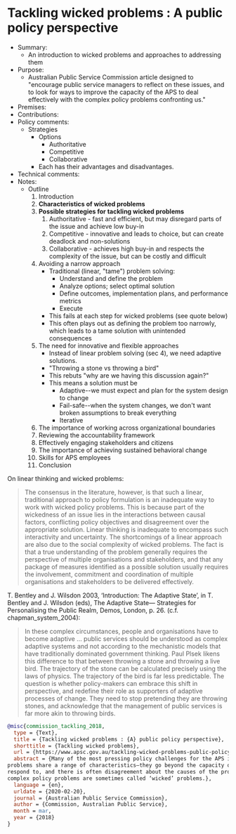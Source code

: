 # Tackling wicked problems : A public policy perspective

- Summary:
  - An introduction to wicked problems and approaches to addressing them
- Purpose:
  - Australian Public Service Commission article designed to "encourage public service managers to reflect on these
    issues, and to look for ways to improve the capacity of the APS to deal effectively with the complex policy problems
    confronting us."
- Premises:
- Contributions:
- Policy comments:
  - Strategies
    - Options
      - Authoritative
      - Competitive
      - Collaborative
    - Each has their advantages and disadvantages.
- Technical comments:
- Notes:
  - Outline
    1. Introduction
    2. **Characteristics of wicked problems**
    3. **Possible strategies for tackling wicked problems**
       1. Authoritative - fast and efficient, but may disregard parts of the issue and achieve low buy-in
       2. Competitive - innovative and leads to choice, but can create deadlock and non-solutions
       3. Collaborative - achieves high buy-in and respects the complexity of the issue, but can be costly and difficult
    4. Avoiding a narrow approach
       - Traditional (linear, "tame") problem solving:
         - Understand and define the problem
         - Analyze options; select optimal solution
         - Define outcomes, implementation plans, and performance metrics
         - Execute
       - This fails at each step for wicked problems (see quote below)
       - This often plays out as defining the problem too narrowly, which leads to a tame solution with unintended
         consequences
    5. The need for innovative and flexible approaches
       - Instead of linear problem solving (sec 4), we need adaptive solutions.
       - "Throwing a stone vs throwing a bird"
       - This rebuts "why are we having this discussion again?"
       - This means a solution must be
         - Adaptive--we must expect and plan for the system design to change
         - Fail-safe--when the system changes, we don't want broken assumptions to break everything
         - Iterative
    6. The importance of working across organizational boundaries
    7. Reviewing the accountability framework
    8. Effectively engaging stakeholders and citizens
    9. The importance of achieving sustained behavioral change
    10. Skills for APS employees
    11. Conclusion

On linear thinking and wicked problems:

> The consensus in the literature, however, is that such a linear, traditional approach to policy formulation is an
> inadequate way to work with wicked policy problems. This is because part of the wickedness of an issue lies in the
> interactions between causal factors, conflicting policy objectives and disagreement over the appropriate solution.
> Linear thinking is inadequate to encompass such interactivity and uncertainty. The shortcomings of a linear approach are
> also due to the social complexity of wicked problems. The fact is that a true understanding of the problem generally
> requires the perspective of multiple organisations and stakeholders, and that any package of measures identified as a
> possible solution usually requires the involvement, commitment and coordination of multiple organisations and
> stakeholders to be delivered effectively.

T. Bentley and J. Wilsdon 2003, ‘Introduction: The Adaptive State’, in T. Bentley and J. Wilsdon (eds), The Adaptive
State— Strategies for Personalising the Public Realm, Demos, London, p. 26. (c.f. chapman_system_2004):

> In these complex circumstances, people and organisations have to become adaptive … public services should be understood
> as complex adaptive systems and not according to the mechanistic models that have traditionally dominated government
> thinking. Paul Plsek likens this difference to that between throwing a stone and throwing a live bird. The trajectory of
> the stone can be calculated precisely using the laws of physics. The trajectory of the bird is far less predictable. The
> question is whether policy-makers can embrace this shift in perspective, and redefine their role as supporters of
> adaptive processes of change. They need to stop pretending they are throwing stones, and acknowledge that the management
> of public services is far more akin to throwing birds.

```bib
@misc{commission_tackling_2018,
  type = {Text},
  title = {Tackling wicked problems : {A} public policy perspective},
  shorttitle = {Tackling wicked problems},
  url = {https://www.apsc.gov.au/tackling-wicked-problems-public-policy-perspective},
  abstract = {Many of the most pressing policy challenges for the APS involve dealing with very complex problems. These
problems share a range of characteristics—they go beyond the capacity of any one organisation to understand and
respond to, and there is often disagreement about the causes of the problems and the best way to tackle them. These
complex policy problems are sometimes called ‘wicked’ problems.},
  language = {en},
  urldate = {2020-02-20},
  journal = {Australian Public Service Commission},
  author = {Commission, Australian Public Service},
  month = mar,
  year = {2018}
}
```
